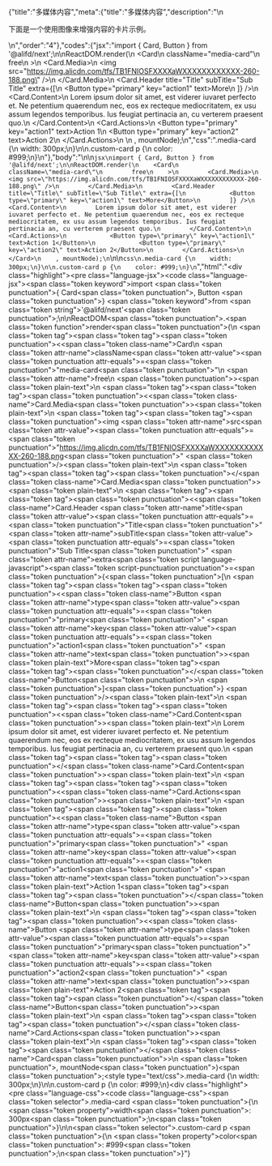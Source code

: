 {"title":"多媒体内容","meta":{"title":"多媒体内容","description":"\n<p>下面是一个使用图像来增强内容的卡片示例。</p>\n","order":"4"},"codes":{"jsx":"import { Card, Button } from '@alifd/next';\n\nReactDOM.render(\n    <Card\n        className=\"media-card\"\n        free\n    >\n        <Card.Media>\n            <img src=\"https://img.alicdn.com/tfs/TB1FNIOSFXXXXaWXXXXXXXXXXXX-260-188.png\" />\n        </Card.Media>\n        <Card.Header title=\"Title\" subTitle=\"Sub Title\" extra={[\n            <Button type=\"primary\" key=\"action1\" text>More</Button>\n        ]} />\n        <Card.Content>\n        Lorem ipsum dolor sit amet, est viderer iuvaret perfecto et. Ne petentium quaerendum nec, eos ex recteque mediocritatem, ex usu assum legendos temporibus. Ius feugiat pertinacia an, cu verterem praesent quo.\n        </Card.Content>\n        <Card.Actions>\n            <Button type=\"primary\" key=\"action1\" text>Action 1</Button>\n            <Button type=\"primary\" key=\"action2\" text>Action 2</Button>\n        </Card.Actions>\n    </Card>\n    , mountNode);\n","css":".media-card {\n    width: 300px;\n}\n\n.custom-card p {\n    color: #999;\n}\n"},"body":"\n\n````jsx\nimport { Card, Button } from '@alifd/next';\n\nReactDOM.render(\n    <Card\n        className=\"media-card\"\n        free\n    >\n        <Card.Media>\n            <img src=\"https://img.alicdn.com/tfs/TB1FNIOSFXXXXaWXXXXXXXXXXXX-260-188.png\" />\n        </Card.Media>\n        <Card.Header title=\"Title\" subTitle=\"Sub Title\" extra={[\n            <Button type=\"primary\" key=\"action1\" text>More</Button>\n        ]} />\n        <Card.Content>\n        Lorem ipsum dolor sit amet, est viderer iuvaret perfecto et. Ne petentium quaerendum nec, eos ex recteque mediocritatem, ex usu assum legendos temporibus. Ius feugiat pertinacia an, cu verterem praesent quo.\n        </Card.Content>\n        <Card.Actions>\n            <Button type=\"primary\" key=\"action1\" text>Action 1</Button>\n            <Button type=\"primary\" key=\"action2\" text>Action 2</Button>\n        </Card.Actions>\n    </Card>\n    , mountNode);\n````\n\n````css\n.media-card {\n    width: 300px;\n}\n\n.custom-card p {\n    color: #999;\n}\n````","html":"<script>(function(){\"use strict\";\n\nvar _next = require(\"@alifd/next\");\n\nReactDOM.render(React.createElement(\n    _next.Card,\n    {\n        className: \"media-card\",\n        free: true\n    },\n    React.createElement(\n        _next.Card.Media,\n        null,\n        React.createElement(\"img\", { src: \"https://img.alicdn.com/tfs/TB1FNIOSFXXXXaWXXXXXXXXXXXX-260-188.png\" })\n    ),\n    React.createElement(_next.Card.Header, { title: \"Title\", subTitle: \"Sub Title\", extra: [React.createElement(\n            _next.Button,\n            { type: \"primary\", key: \"action1\", text: true },\n            \"More\"\n        )] }),\n    React.createElement(\n        _next.Card.Content,\n        null,\n        \"Lorem ipsum dolor sit amet, est viderer iuvaret perfecto et. Ne petentium quaerendum nec, eos ex recteque mediocritatem, ex usu assum legendos temporibus. Ius feugiat pertinacia an, cu verterem praesent quo.\"\n    ),\n    React.createElement(\n        _next.Card.Actions,\n        null,\n        React.createElement(\n            _next.Button,\n            { type: \"primary\", key: \"action1\", text: true },\n            \"Action 1\"\n        ),\n        React.createElement(\n            _next.Button,\n            { type: \"primary\", key: \"action2\", text: true },\n            \"Action 2\"\n        )\n    )\n), mountNode);})()</script><div class=\"highlight\"><pre class=\"language-jsx\"><code class=\"language-jsx\"><span class=\"token keyword\">import</span> <span class=\"token punctuation\">{</span> Card<span class=\"token punctuation\">,</span> Button <span class=\"token punctuation\">}</span> <span class=\"token keyword\">from</span> <span class=\"token string\">'@alifd/next'</span><span class=\"token punctuation\">;</span>\n\nReactDOM<span class=\"token punctuation\">.</span><span class=\"token function\">render</span><span class=\"token punctuation\">(</span>\n    <span class=\"token tag\"><span class=\"token tag\"><span class=\"token punctuation\">&lt;</span><span class=\"token class-name\">Card</span></span>\n        <span class=\"token attr-name\">className</span><span class=\"token attr-value\"><span class=\"token punctuation attr-equals\">=</span><span class=\"token punctuation\">\"</span>media-card<span class=\"token punctuation\">\"</span></span>\n        <span class=\"token attr-name\">free</span>\n    <span class=\"token punctuation\">></span></span><span class=\"token plain-text\">\n        </span><span class=\"token tag\"><span class=\"token tag\"><span class=\"token punctuation\">&lt;</span><span class=\"token class-name\">Card.Media</span></span><span class=\"token punctuation\">></span></span><span class=\"token plain-text\">\n            </span><span class=\"token tag\"><span class=\"token tag\"><span class=\"token punctuation\">&lt;</span>img</span> <span class=\"token attr-name\">src</span><span class=\"token attr-value\"><span class=\"token punctuation attr-equals\">=</span><span class=\"token punctuation\">\"</span>https://img.alicdn.com/tfs/TB1FNIOSFXXXXaWXXXXXXXXXXXX-260-188.png<span class=\"token punctuation\">\"</span></span> <span class=\"token punctuation\">/></span></span><span class=\"token plain-text\">\n        </span><span class=\"token tag\"><span class=\"token tag\"><span class=\"token punctuation\">&lt;/</span><span class=\"token class-name\">Card.Media</span></span><span class=\"token punctuation\">></span></span><span class=\"token plain-text\">\n        </span><span class=\"token tag\"><span class=\"token tag\"><span class=\"token punctuation\">&lt;</span><span class=\"token class-name\">Card.Header</span></span> <span class=\"token attr-name\">title</span><span class=\"token attr-value\"><span class=\"token punctuation attr-equals\">=</span><span class=\"token punctuation\">\"</span>Title<span class=\"token punctuation\">\"</span></span> <span class=\"token attr-name\">subTitle</span><span class=\"token attr-value\"><span class=\"token punctuation attr-equals\">=</span><span class=\"token punctuation\">\"</span>Sub Title<span class=\"token punctuation\">\"</span></span> <span class=\"token attr-name\">extra</span><span class=\"token script language-javascript\"><span class=\"token script-punctuation punctuation\">=</span><span class=\"token punctuation\">{</span><span class=\"token punctuation\">[</span>\n            <span class=\"token tag\"><span class=\"token tag\"><span class=\"token punctuation\">&lt;</span><span class=\"token class-name\">Button</span></span> <span class=\"token attr-name\">type</span><span class=\"token attr-value\"><span class=\"token punctuation attr-equals\">=</span><span class=\"token punctuation\">\"</span>primary<span class=\"token punctuation\">\"</span></span> <span class=\"token attr-name\">key</span><span class=\"token attr-value\"><span class=\"token punctuation attr-equals\">=</span><span class=\"token punctuation\">\"</span>action1<span class=\"token punctuation\">\"</span></span> <span class=\"token attr-name\">text</span><span class=\"token punctuation\">></span></span><span class=\"token plain-text\">More</span><span class=\"token tag\"><span class=\"token tag\"><span class=\"token punctuation\">&lt;/</span><span class=\"token class-name\">Button</span></span><span class=\"token punctuation\">></span></span>\n        <span class=\"token punctuation\">]</span><span class=\"token punctuation\">}</span></span> <span class=\"token punctuation\">/></span></span><span class=\"token plain-text\">\n        </span><span class=\"token tag\"><span class=\"token tag\"><span class=\"token punctuation\">&lt;</span><span class=\"token class-name\">Card.Content</span></span><span class=\"token punctuation\">></span></span><span class=\"token plain-text\">\n        Lorem ipsum dolor sit amet, est viderer iuvaret perfecto et. Ne petentium quaerendum nec, eos ex recteque mediocritatem, ex usu assum legendos temporibus. Ius feugiat pertinacia an, cu verterem praesent quo.\n        </span><span class=\"token tag\"><span class=\"token tag\"><span class=\"token punctuation\">&lt;/</span><span class=\"token class-name\">Card.Content</span></span><span class=\"token punctuation\">></span></span><span class=\"token plain-text\">\n        </span><span class=\"token tag\"><span class=\"token tag\"><span class=\"token punctuation\">&lt;</span><span class=\"token class-name\">Card.Actions</span></span><span class=\"token punctuation\">></span></span><span class=\"token plain-text\">\n            </span><span class=\"token tag\"><span class=\"token tag\"><span class=\"token punctuation\">&lt;</span><span class=\"token class-name\">Button</span></span> <span class=\"token attr-name\">type</span><span class=\"token attr-value\"><span class=\"token punctuation attr-equals\">=</span><span class=\"token punctuation\">\"</span>primary<span class=\"token punctuation\">\"</span></span> <span class=\"token attr-name\">key</span><span class=\"token attr-value\"><span class=\"token punctuation attr-equals\">=</span><span class=\"token punctuation\">\"</span>action1<span class=\"token punctuation\">\"</span></span> <span class=\"token attr-name\">text</span><span class=\"token punctuation\">></span></span><span class=\"token plain-text\">Action 1</span><span class=\"token tag\"><span class=\"token tag\"><span class=\"token punctuation\">&lt;/</span><span class=\"token class-name\">Button</span></span><span class=\"token punctuation\">></span></span><span class=\"token plain-text\">\n            </span><span class=\"token tag\"><span class=\"token tag\"><span class=\"token punctuation\">&lt;</span><span class=\"token class-name\">Button</span></span> <span class=\"token attr-name\">type</span><span class=\"token attr-value\"><span class=\"token punctuation attr-equals\">=</span><span class=\"token punctuation\">\"</span>primary<span class=\"token punctuation\">\"</span></span> <span class=\"token attr-name\">key</span><span class=\"token attr-value\"><span class=\"token punctuation attr-equals\">=</span><span class=\"token punctuation\">\"</span>action2<span class=\"token punctuation\">\"</span></span> <span class=\"token attr-name\">text</span><span class=\"token punctuation\">></span></span><span class=\"token plain-text\">Action 2</span><span class=\"token tag\"><span class=\"token tag\"><span class=\"token punctuation\">&lt;/</span><span class=\"token class-name\">Button</span></span><span class=\"token punctuation\">></span></span><span class=\"token plain-text\">\n        </span><span class=\"token tag\"><span class=\"token tag\"><span class=\"token punctuation\">&lt;/</span><span class=\"token class-name\">Card.Actions</span></span><span class=\"token punctuation\">></span></span><span class=\"token plain-text\">\n    </span><span class=\"token tag\"><span class=\"token tag\"><span class=\"token punctuation\">&lt;/</span><span class=\"token class-name\">Card</span></span><span class=\"token punctuation\">></span></span>\n    <span class=\"token punctuation\">,</span> mountNode<span class=\"token punctuation\">)</span><span class=\"token punctuation\">;</span></code></pre></div><style type=\"text/css\">.media-card {\n    width: 300px;\n}\n\n.custom-card p {\n    color: #999;\n}</style><div class=\"highlight\"><pre class=\"language-css\"><code class=\"language-css\"><span class=\"token selector\">.media-card</span> <span class=\"token punctuation\">{</span>\n    <span class=\"token property\">width</span><span class=\"token punctuation\">:</span> 300px<span class=\"token punctuation\">;</span>\n<span class=\"token punctuation\">}</span>\n\n<span class=\"token selector\">.custom-card p</span> <span class=\"token punctuation\">{</span>\n    <span class=\"token property\">color</span><span class=\"token punctuation\">:</span> #999<span class=\"token punctuation\">;</span>\n<span class=\"token punctuation\">}</span></code></pre></div>"}
